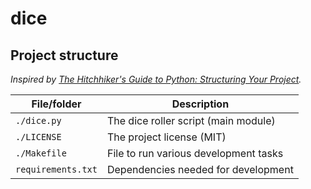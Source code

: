 # dice

## Project structure

*Inspired by [The Hitchhiker's Guide to Python: Structuring Your
Project](https://docs.python-guide.org/writing/structure/).*

| File/folder | Description                          |
| ----------- | ------------------------------------ |
| `./dice.py` | The dice roller script (main module) |
| `./LICENSE` | The project license (MIT)            |
| `./Makefile` | File to run various development tasks |
| `requirements.txt` | Dependencies needed for development |
